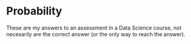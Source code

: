 # Probability
These are my answers to an assessment in a Data Science course, not necesarily are the correct answer (or the only way to reach the answer).

